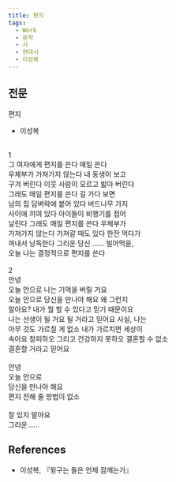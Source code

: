 ```yaml
---
title: 편지
tags:
  - Work
  - 문학
  - 시
  - 현대시
  - 이성복
---
```


## 전문
편지
<br />
- 이성복
<br />
1
<br />
그 여자에게 편지를 쓴다 매일 쓴다<br />
우체부가 가져가지 않는다 내 동생이 보고<br />
구겨 버린다 이웃 사람이 모르고 밟아 버린다<br />
그래도 매일 편지를 쓴다 길 가다 보면<br />
남의 집 담벼락에 붙어 있다 버드나무 가지<br />
사이에 끼여 있다 아이들이 비행기를 접어<br />
날린다 그래도 매일 편지를 쓴다 우체부가<br />
가져가지 않는다 가져갈 때도 있다 한잔 먹다가<br />
꺼내서 낭독한다 그리운 당신 …… 빌어먹을,<br />
오늘 나는 결정적으로 편지를 쓴다<br />
<br />
2
<br />
안녕<br />
오늘 안으로 나는 기억을 버릴 거요<br />
오늘 안으로 당신을 만나야 해요 왜 그런지<br />
알아요? 내가 뭘 할 수 있다고 믿기 때문이요<br />
나는 선생이 될 거요 될 거라고 믿어요 사실, 나는<br />
아무 것도 가르칠 게 없소 내가 가르치면 세상이<br />
속아요 창피하오 그리고 건강하지 못하오 결혼할 수 없소<br />
결혼할 거라고 믿어요<br />
<br />
안녕<br />
오늘 안으로<br />
당신을 만나야 해요<br />
편지 전해 줄 방법이 없소<br />
<br />
잘 있지 말아요<br />
그리운......

## References
- 이성복, 『뒹구는 돌은 언제 잠깨는가』